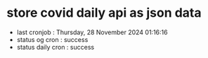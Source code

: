 # store covid daily api as json data

- last cronjob : Thursday, 28 November 2024 01:16:16
- status og cron : success
- status daily cron : success
      
      